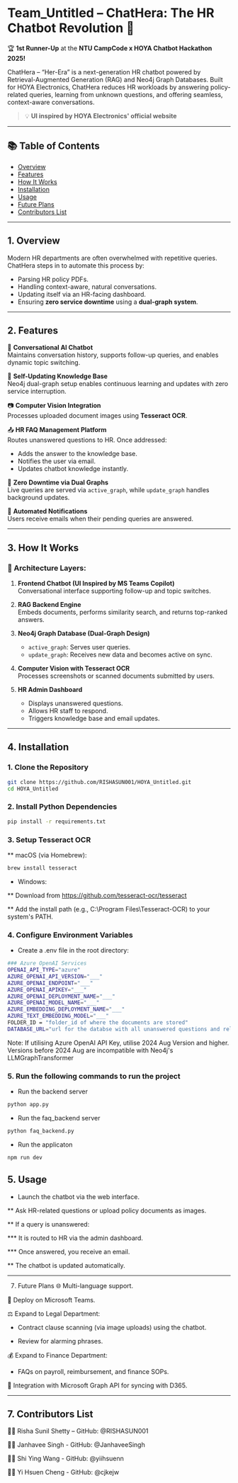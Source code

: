 # Team_Untitled – ChatHera: The HR Chatbot Revolution 💬

🏆 **1st Runner-Up** at the **NTU CampCode x HOYA Chatbot Hackathon 2025!**

ChatHera – “Her-Era” is a next-generation HR chatbot powered by Retrieval-Augmented Generation (RAG) and Neo4j Graph Databases. Built for HOYA Electronics, ChatHera reduces HR workloads by answering policy-related queries, learning from unknown questions, and offering seamless, context-aware conversations.

> 💡 **UI inspired by HOYA Electronics' official website**

---

## 📚 Table of Contents

- [Overview](#1-overview)
- [Features](#2-features)
- [How It Works](#3-how-it-works)
- [Installation](#4-installation)
- [Usage](#5-usage)
- [Future Plans](#6-future-plans)
- [Contributors List](#7-contributors-list)

---

## 1. Overview

Modern HR departments are often overwhelmed with repetitive queries. ChatHera steps in to automate this process by:

- Parsing HR policy PDFs.
- Handling context-aware, natural conversations.
- Updating itself via an HR-facing dashboard.
- Ensuring **zero service downtime** using a **dual-graph system**.

---

## 2. Features

💬 **Conversational AI Chatbot**  
Maintains conversation history, supports follow-up queries, and enables dynamic topic switching.

🧠 **Self-Updating Knowledge Base**  
Neo4j dual-graph setup enables continuous learning and updates with zero service interruption.

📷 **Computer Vision Integration**  
Processes uploaded document images using **Tesseract OCR**.

📤 **HR FAQ Management Platform**  
Routes unanswered questions to HR. Once addressed:
- Adds the answer to the knowledge base.
- Notifies the user via email.
- Updates chatbot knowledge instantly.

🔄 **Zero Downtime via Dual Graphs**  
Live queries are served via `active_graph`, while `update_graph` handles background updates.

📧 **Automated Notifications**  
Users receive emails when their pending queries are answered.

---

## 3. How It Works

### 🧩 Architecture Layers:

1. **Frontend Chatbot (UI Inspired by MS Teams Copilot)**  
   Conversational interface supporting follow-up and topic switches.

2. **RAG Backend Engine**  
   Embeds documents, performs similarity search, and returns top-ranked answers.

3. **Neo4j Graph Database (Dual-Graph Design)**  
   - `active_graph`: Serves user queries.  
   - `update_graph`: Receives new data and becomes active on sync.

4. **Computer Vision with Tesseract OCR**  
   Processes screenshots or scanned documents submitted by users.

5. **HR Admin Dashboard**  
   - Displays unanswered questions.  
   - Allows HR staff to respond.  
   - Triggers knowledge base and email updates.

---

## 4. Installation

### 1. Clone the Repository

```bash
git clone https://github.com/RISHASUN001/HOYA_Untitled.git
cd HOYA_Untitled
```

### 2. Install Python Dependencies

```bash
pip install -r requirements.txt
```

### 3. Setup Tesseract OCR

** macOS (via Homebrew):

```bash
brew install tesseract
```

* Windows:

** Download from https://github.com/tesseract-ocr/tesseract

** Add the install path (e.g., C:\Program Files\Tesseract-OCR) to your system's PATH.

### 4. Configure Environment Variables

- Create a .env file in the root directory:
```bash
### Azure OpenAI Services 
OPENAI_API_TYPE="azure"
AZURE_OPENAI_API_VERSION="___"                 
AZURE_OPENAI_ENDPOINT="___"
AZURE_OPENAI_APIKEY="___" 
AZURE_OPENAI_DEPLOYMENT_NAME="___"
AZURE_OPENAI_MODEL_NAME="___"
AZURE_EMBEDDING_DEPLOYMENT_NAME="___"
AZURE_TEXT_EMBEDDING_MODEL="___"
FOLDER_ID = "folder_id of where the documents are stored"
DATABASE_URL="url for the databse with all unanswered questions and related users(email)"

```

Note: If utilising Azure OpenAI API Key, utilise 2024 Aug Version and higher. Versions before 2024 Aug are incompatible with Neo4j's LLMGraphTransformer

### 5. Run the following commands to run the project

* Run the backend server
```bash
python app.py
```

* Run the faq_backend server
```bash
python faq_backend.py
```

* Run the applicaton
```bash
npm run dev
```

## 5. Usage
* Launch the chatbot via the web interface.

** Ask HR-related questions or upload policy documents as images.

** If a query is unanswered:

*** It is routed to HR via the admin dashboard.

*** Once answered, you receive an email.

** The chatbot is updated automatically.

---

7. Future Plans
🌐 Multi-language support.

📲 Deploy on Microsoft Teams.

⚖️ Expand to Legal Department:

- Contract clause scanning (via image uploads) using the chatbot.

- Review for alarming phrases.

💰 Expand to Finance Department:

- FAQs on payroll, reimbursement, and finance SOPs.

🔗 Integration with Microsoft Graph API for syncing with D365.

---

## 7. Contributors List
👩‍💻 Risha Sunil Shetty – GitHub: @RISHASUN001

👩‍💻 Janhavee Singh - GitHub: @JanhaveeSingh

👩‍💻 Shi Ying Wang - GitHub: @yiihsuenn

👩‍💻 Yi Hsuen Cheng - GitHub: @cjkejw

